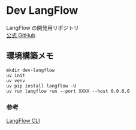 # Dev LangFlow
LangFlow の開発用リポジトリ  
[公式 GitHub](https://github.com/langflow-ai/langflow)

## 環境構築メモ

```
mkdir dev-langflow
uv init
uv venv
uv pip install langflow -U
uv run langflow run --port XXXX --host 0.0.0.0
```

### 参考
[LangFlow CLI](https://docs.langflow.org/configuration-cli)